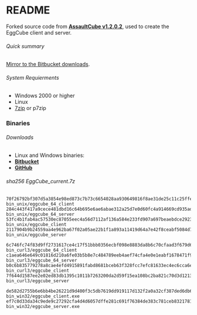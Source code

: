 # README #

Forked source code from **[AssaultCube v1.2.0.2](https://github.com/assaultcube/AC/releases/tag/v1.2.0.2)**, used to create the EggCube client and server.

###### Quick summary
[Mirror to the Bitbucket downloads](https://bitbucket.org/iguanameow/eggcube_mod).

###### System Requierments
+ Windows 2000 or higher
+ Linux
+ [7zip](http://7-zip.org/) or p7zip


### Binaries ###

###### Downloads
+ Linux and Windows binaries:
+ **[Bitbucket](https://bitbucket.org/iguanameow/eggcube_mod/downloads)**
+ **[GitHub](https://github.com/IguanaMeow/eggcube_mod/releases)**

###### sha256 EggCube_current.7z
```
70f26792bf307d5a3854e98ed873c7b73c6654028aa930649816f8ae31de25c11c25ffebeff5bec07e6f07188408ac379d4b986266bf5086d77762b9d9464b5d  bin_unix/eggcube_64_client
284c443f417a9cece481dbd16c64b695e6ae6abae312a25d7e0d60fc4a914669cd935ad87fb1631382734802c004660697f8c7bc192dbd277d99a28f4a26a7d0  bin_unix/eggcube_64_server
53fc4b1fab4ac57530ec87055eec4a56d7112af136a584e233fd907a697beaebdce2923b11c73604d5da83c05f0199123ea5d2a3b26b69e8729b5fe682d0d6bc  bin_unix/eggcube_client
2117904b9b24559aa4e962ba67f02a05ae22b1f1a893a11419d64a7e42f8ceabf5084d772ead010311ea0731bb6b090cfa0bd692bf5a9a7d6c7955750bae0034  bin_unix/eggcube_server

6c746fc74f83d9ff2731617ce4c17f51bbb0356ecbf098e8883da8b6c70cfaad3f679d6d1e36eb4113ff9531418351f34912b082c1ce47e0d8a904c8cafe979e  bin_curl3/eggcube_64_client
c1aea646e649c01816d210a6fe03b5b8e7c484789eeb4aef74cfa4e0e1eabf1678471f9b6e5270d735fdca9a416695e98935e400bbfbc0b82fe64199559f680d  bin_curl3/eggcube_64_server
b0c6b835779278a8cae4efd4915891fabd8681bceb63f328fcc7efc81633ec4ec6cca6e7e959fb1575719882a67a2371aca5bc5ea2ed60718007f7aa4b96d311  bin_curl3/eggcube_client
7f644d1587ee2e02ed83db1395c1011b7263200da2d59f15ea108bc2ba821c70d3d121388dd730978132b02e134016b31d2db8d88b8082a1245c362d9a5f7dfd  bin_curl3/eggcube_server

de582d2755b6e6bb4be26221d9d400f3c5db7619dd919117d132f2a0a32cf387ded6db6dbe39d84ed65b987b289841f131a1a67e917aa7c8a524eb22072f2059  bin_win32/eggcube_client.exe
ef7c0d33da34c9ede9c27292cfa4d4d6057dffe281c691f76384de383c781ceb8321781a7155da99a060a7c78afcd527e1ec8e1de3090eb97f493f47f4e8e826  bin_win32/eggcube_server.exe
```
